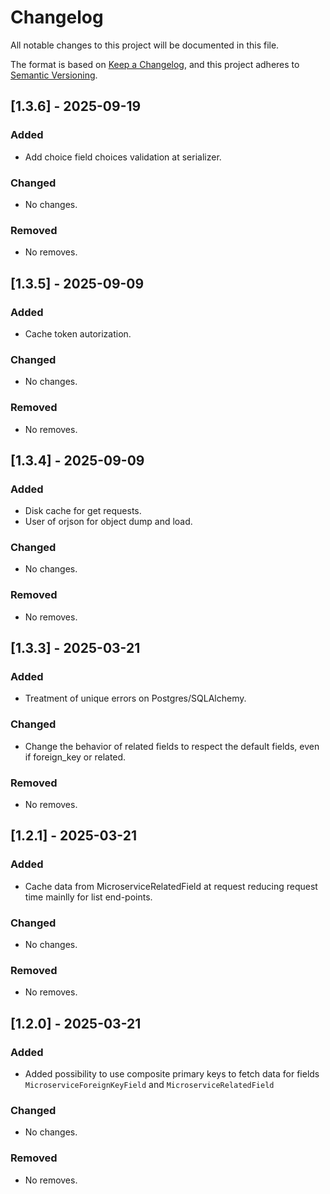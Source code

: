 # Changelog

All notable changes to this project will be documented in this file.

The format is based on [Keep a Changelog](https://keepachangelog.com/en/1.1.0/),
and this project adheres to [Semantic Versioning](https://semver.org/spec/v2.0.0.html).

## [1.3.6] - 2025-09-19

### Added
- Add choice field choices validation at serializer.

### Changed
- No changes.

### Removed
- No removes.

## [1.3.5] - 2025-09-09

### Added
- Cache token autorization.

### Changed
- No changes.

### Removed
- No removes.

## [1.3.4] - 2025-09-09

### Added
- Disk cache for get requests.
- User of orjson for object dump and load.

### Changed
- No changes.

### Removed
- No removes.

## [1.3.3] - 2025-03-21

### Added
- Treatment of unique errors on Postgres/SQLAlchemy.

### Changed
- Change the behavior of related fields to respect the default fields, even
  if foreign_key or related.

### Removed
- No removes.

## [1.2.1] - 2025-03-21

### Added
- Cache data from MicroserviceRelatedField at request reducing request time
  mainlly for list end-points.

### Changed
- No changes.

### Removed
- No removes.


## [1.2.0] - 2025-03-21

### Added
- Added possibility to use composite primary keys to fetch data for fields
  `MicroserviceForeignKeyField` and `MicroserviceRelatedField`

### Changed
- No changes.

### Removed
- No removes.
